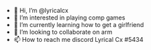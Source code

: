 - 👋 Hi, I’m @lyricalcx
- 👀 I’m interested in playing comp games
- 🌱 I’m currently learning how to get a girlfriend
- 💞️ I’m looking to collaborate on arm
- 📫 How to reach me discord Lyrical Cx #5434

<!---
lyricalcx/lyricalcx is a ✨ special ✨ repository because its `README.md` (this file) appears on your GitHub profile.
You can click the Preview link to take a look at your changes.
--->

